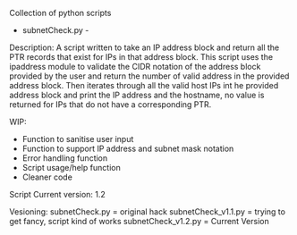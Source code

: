 Collection of python scripts

- subnetCheck.py -

Description:
A script written to take an IP address block and return all the PTR records that exist for IPs in that address block.  This script uses the ipaddress module to validate the CIDR notation of the address block provided by the user and return the number of valid address in the provided address block.  Then iterates through all the valid host IPs int he provided address block and print the IP address and the hostname, no value is returned for IPs that do not have a corresponding PTR.

WIP:
- Function to sanitise user input
- Function to support IP address and subnet mask notation
- Error handling function
- Script usage/help function
- Cleaner code

Script Current version: 1.2

Vesioning:
subnetCheck.py = original hack
subnetCheck_v1.1.py = trying to get fancy, script kind of works
subnetCheck_v1.2.py = Current Version
